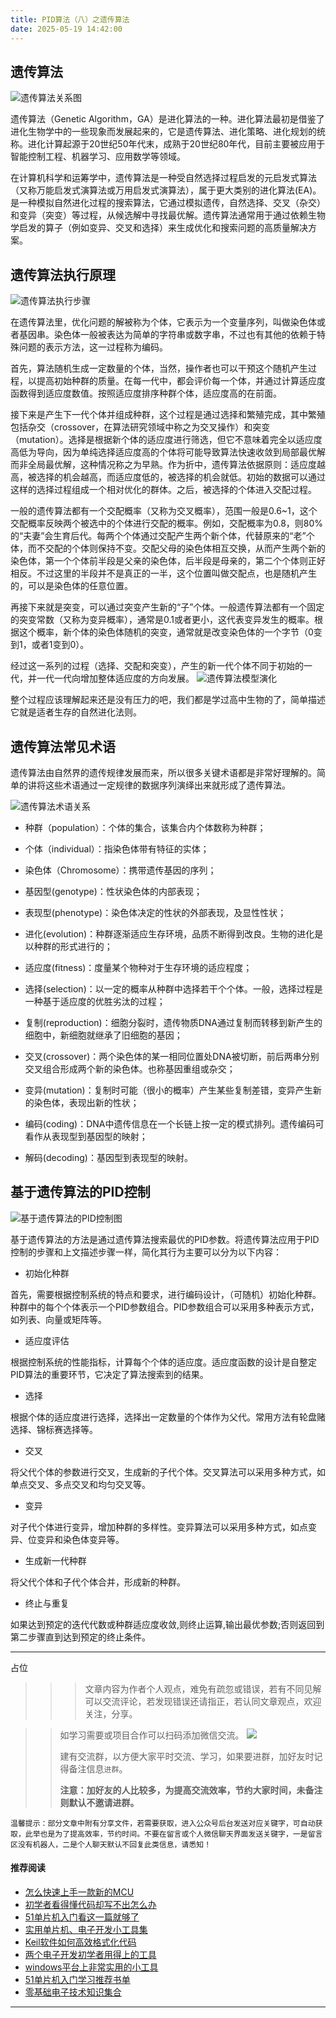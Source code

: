 ```yaml
---
title: PID算法（八）之遗传算法
date: 2025-05-19 14:42:00
---
```


## 遗传算法

![遗传算法关系图](https://files.mdnice.com/user/38598/2fb4337b-7a92-4639-8e5c-697fd96bb87f.png)

遗传算法（Genetic Algorithm，GA）是进化算法的一种。进化算法最初是借鉴了进化生物学中的一些现象而发展起来的，它是遗传算法、进化策略、进化规划的统称。进化计算起源于20世纪50年代末，成熟于20世纪80年代，目前主要被应用于智能控制工程、机器学习、应用数学等领域。

在计算机科学和运筹学中，遗传算法是一种受自然选择过程启发的元启发式算法（又称万能启发式演算法或万用启发式演算法），属于更大类别的进化算法(EA)。是一种模拟自然进化过程的搜索算法，它通过模拟遗传，自然选择、交叉（杂交）和变异（突变）等过程，从候选解中寻找最优解。遗传算法通常用于通过依赖生物学启发的算子（例如变异、交叉和选择）来生成优化和搜索问题的高质量解决方案。

## 遗传算法执行原理

![遗传算法执行步骤](https://files.mdnice.com/user/38598/032623eb-66d7-48c4-acb8-915b3a0b9c96.png)

在遗传算法里，优化问题的解被称为个体，它表示为一个变量序列，叫做染色体或者基因串。染色体一般被表达为简单的字符串或数字串，不过也有其他的依赖于特殊问题的表示方法，这一过程称为编码。

首先，算法随机生成一定数量的个体，当然，操作者也可以干预这个随机产生过程，以提高初始种群的质量。在每一代中，都会评价每一个体，并通过计算适应度函数得到适应度数值。按照适应度排序种群个体，适应度高的在前面。

接下来是产生下一代个体并组成种群，这个过程是通过选择和繁殖完成，其中繁殖包括杂交（crossover，在算法研究领域中称之为交叉操作）和突变（mutation）。选择是根据新个体的适应度进行筛选，但它不意味着完全以适应度高低为导向，因为单纯选择适应度高的个体将可能导致算法快速收敛到局部最优解而非全局最优解，这种情况称之为早熟。作为折中，遗传算法依据原则：适应度越高，被选择的机会越高，而适应度低的，被选择的机会就低。初始的数据可以通过这样的选择过程组成一个相对优化的群体。之后，被选择的个体进入交配过程。

一般的遗传算法都有一个交配概率（又称为交叉概率），范围一般是0.6~1，这个交配概率反映两个被选中的个体进行交配的概率。例如，交配概率为0.8，则80%的“夫妻”会生育后代。每两个个体通过交配产生两个新个体，代替原来的“老”个体，而不交配的个体则保持不变。交配父母的染色体相互交换，从而产生两个新的染色体，第一个个体前半段是父亲的染色体，后半段是母亲的，第二个个体则正好相反。不过这里的半段并不是真正的一半，这个位置叫做交配点，也是随机产生的，可以是染色体的任意位置。

再接下来就是突变，可以通过突变产生新的“子”个体。一般遗传算法都有一个固定的突变常数（又称为变异概率），通常是0.1或者更小，这代表变异发生的概率。根据这个概率，新个体的染色体随机的突变，通常就是改变染色体的一个字节（0变到1，或者1变到0）。

经过这一系列的过程（选择、交配和突变），产生的新一代个体不同于初始的一代，并一代一代向增加整体适应度的方向发展。
![遗传算法模型演化](https://files.mdnice.com/user/38598/48f5f9c4-905b-4616-a937-2057d65e3e3b.png)

整个过程应该理解起来还是没有压力的吧，我们都是学过高中生物的了，简单描述它就是适者生存的自然进化法则。

## 遗传算法常见术语
遗传算法由自然界的遗传规律发展而来，所以很多关键术语都是非常好理解的。简单的讲将这些术语通过一定规律的数据序列演绎出来就形成了遗传算法。

![遗传算法术语关系](https://files.mdnice.com/user/38598/4422ed04-6f5c-4716-9b8a-40aed8419e69.png)

- 种群（population）：个体的集合，该集合内个体数称为种群；

- 个体（individual）：指染色体带有特征的实体；

- 染色体（Chromosome）：携带遗传基因的序列；

- 基因型(genotype)：性状染色体的内部表现；

- 表现型(phenotype)：染色体决定的性状的外部表现，及显性性状；

- 进化(evolution)：种群逐渐适应生存环境，品质不断得到改良。生物的进化是以种群的形式进行的；

- 适应度(fitness)：度量某个物种对于生存环境的适应程度；

- 选择(selection)：以一定的概率从种群中选择若干个个体。一般，选择过程是一种基于适应度的优胜劣汰的过程；

- 复制(reproduction)：细胞分裂时，遗传物质DNA通过复制而转移到新产生的细胞中，新细胞就继承了旧细胞的基因；

- 交叉(crossover)：两个染色体的某一相同位置处DNA被切断，前后两串分别交叉组合形成两个新的染色体。也称基因重组或杂交；

- 变异(mutation)：复制时可能（很小的概率）产生某些复制差错，变异产生新的染色体，表现出新的性状；

- 编码(coding)：DNA中遗传信息在一个长链上按一定的模式排列。遗传编码可看作从表现型到基因型的映射；

- 解码(decoding)：基因型到表现型的映射。


## 基于遗传算法的PID控制

![基于遗传算法的PID控制图](https://files.mdnice.com/user/38598/2518cd4d-702d-479e-a3cc-77d4073026e7.png)

基于遗传算法的方法是通过遗传算法搜索最优的PID参数。将遗传算法应用于PID控制的步骤和上文描述步骤一样，简化其行为主要可以分为以下内容：
- 初始化种群

首先，需要根据控制系统的特点和要求，进行编码设计，（可随机）初始化种群。种群中的每个个体表示一个PID参数组合。PID参数组合可以采用多种表示方式，如列表、向量或矩阵等。

- 适应度评估

根据控制系统的性能指标，计算每个个体的适应度。适应度函数的设计是自整定PID算法的重要环节，它决定了算法搜索到的结果。

- 选择

根据个体的适应度进行选择，选择出一定数量的个体作为父代。常用方法有轮盘赌选择、锦标赛选择等。

- 交叉

将父代个体的参数进行交叉，生成新的子代个体。交叉算法可以采用多种方式，如单点交叉、多点交叉和均匀交叉等。

- 变异

对子代个体进行变异，增加种群的多样性。变异算法可以采用多种方式，如点变异、位变异和染色体变异等。

- 生成新一代种群

将父代个体和子代个体合并，形成新的种群。

- 终止与重复

如果达到预定的迭代代数或种群适应度收敛,则终止运算,输出最优参数;否则返回到第二步骤直到达到预定的终止条件。

----

占位

>>>文章内容为作者个人观点，难免有疏忽或错误，若有不同见解可以交流评论，若发现错误还请指正，若认同文章观点，欢迎关注，分享。

>>如学习需要或项目合作可以扫码添加微信交流。
>>![](https://files.mdnice.com/user/38598/6fbcd253-edc6-4175-ba0c-44e24ad33b21.jpg)
>>
>>建有交流群，以方便大家平时交流、学习，如果要进群，加好友时记得备注信息`进群`。
>>
>>**注意：加好友的人比较多，为提高交流效率，节约大家时间，未备注则默认不邀请进群。**

`温馨提示：部分文章中附有分享文件，若需要获取，进入公众号后台发送对应关键字，可自动获取，此举也是为了提高效率，节约时间。不要在留言或个人微信聊天界面发送关键字，一是留言区没有机器人，二是个人聊天默认不回复此类信息，请悉知！`

#### 推荐阅读
- [怎么快速上手一款新的MCU](https://mp.weixin.qq.com/s?__biz=MzI1OTQ4MTg4Ng==&mid=2247485581&idx=1&sn=b36e6536717774f7931c7aa93d5b237a&chksm=ea7900fcdd0e89ea0db13737720edc996fcb3fdbab3e43b4a92316240ac66d4b5a8bf9a07e78&token=466212876&lang=zh_CN#rd)
- [初学者看得懂代码却写不出怎么办](https://mp.weixin.qq.com/s?__biz=MzI1OTQ4MTg4Ng==&mid=2247485862&idx=1&sn=830ede5ac467c8d396adfbea141f0526&chksm=ea7901d7dd0e88c1e8e5396305ab83c6fbd884cf356ad64c54463230364e865a1659f193dd1f&token=63320980&lang=zh_CN#rd)
- [51单片机入门看这一篇就够了](https://mp.weixin.qq.com/s?__biz=MzI1OTQ4MTg4Ng==&mid=2247485523&idx=1&sn=b7fcd1b86e2467d6f03b1a520c39bb06&chksm=ea790022dd0e893452c4994fa16d63111b16d9878c303712f695b58b7af360b7b18c1ed4b201&token=1711068967&lang=zh_CN#rd)
- [实用单片机、电子开发小工具集](https://mp.weixin.qq.com/s?__biz=MzI1OTQ4MTg4Ng==&mid=2247485606&idx=1&sn=2b433faa2e436fc762dc538c9cf3fe14&chksm=ea7900d7dd0e89c169f8948ff3d423016c8f51f1c914eb7b0d20cba8145b9ffa54815915d67b&token=1580674001&lang=zh_CN#rd)
- [Keil软件如何高效格式化代码](https://mp.weixin.qq.com/s?__biz=MzI1OTQ4MTg4Ng==&mid=2247485572&idx=1&sn=17cefa35d9d660083d419a7e9b6db6f7&chksm=ea7900f5dd0e89e35b65ba26354cc69ad24f686d8e18abd34e0932567a9345e8c9ed653eee6b&token=1711068967&lang=zh_CN#rd)
- [两个电子开发初学者用得上的工具](https://mp.weixin.qq.com/s?__biz=MzI1OTQ4MTg4Ng==&mid=2247485987&idx=1&sn=106e52add61999ae4bddd8b28c7ed2b1&chksm=ea790252dd0e8b44e36e26f20153b1bd73a0fff98ef3c50330358435a9dfac2d97e04a30d59e&token=63320980&lang=zh_CN#rd)
- [windows平台上非常实用的小工具](https://mp.weixin.qq.com/s?__biz=MzI1OTQ4MTg4Ng==&mid=2247485420&idx=2&sn=728ca4abbadf7caf51c392e7d7045cbe&chksm=ea790f9ddd0e868b9fa162c80db1876199845f387bbe851c8d38a4e8412329ae635916c13cfb&token=1711068967&lang=zh_CN#rd)
- [51单片机入门学习推荐书单](https://mp.weixin.qq.com/s?__biz=MzI1OTQ4MTg4Ng==&mid=2247485689&idx=3&sn=d4c0d26781f307ffd26defdc4022c928&chksm=ea790088dd0e899e2872692b9568309e779acfc515e82c28a853d4228de2e2b8f7ee7149913f&token=63320980&lang=zh_CN#rd)
- [零基础电子技术知识集合](https://mp.weixin.qq.com/s?__biz=MzI1OTQ4MTg4Ng==&mid=2247485689&idx=4&sn=211c2d0871a19c5e92cdf0c34f01d96b&chksm=ea790088dd0e899e3042a649a346bc98e94189d1fd18da2b954a7ddb781582dc2d0a82e07f4d&token=970763775&lang=zh_CN#rd)
----

